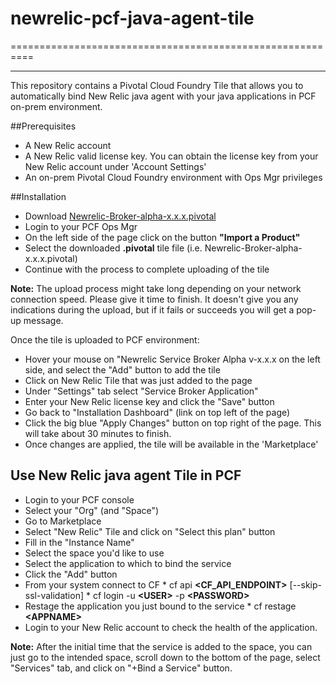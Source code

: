 # newrelic-pcf-java-agent-tile
==========================================================
- - -

This repository contains a Pivotal Cloud Foundry Tile that allows you to automatically bind New Relic java agent with your java applications in PCF on-prem environment.


##Prerequisites

*    A New Relic account
*    A New Relic valid license key. You can obtain the license key from your New Relic account under 'Account Settings'
*    An on-prem Pivotal Cloud Foundry environment with Ops Mgr privileges


##Installation

*    Download [Newrelic-Broker-alpha-x.x.x.pivotal](https://www.cubbyusercontent.com/pl/newrelic-pcf-java-agent-tile/_38e6209b721a47419318d805f7d9ec18 "PCF Tile for New Relic java agent")
*    Login to your PCF Ops Mgr 
*    On the left side of the page click on the button **"Import a Product"**
*    Select the downloaded **.pivotal** tile file (i.e. Newrelic-Broker-alpha-x.x.x.pivotal)
*    Continue with the process to complete uploading of the tile

**Note:** The upload process might take long depending on your network connection speed. Please give it time to finish. It doesn't give you any indications during the upload, but if it fails or succeeds you will get a pop-up message.


Once the tile is uploaded to PCF environment:

*    Hover your mouse on "Newrelic Service Broker Alpha v-x.x.x on the left side, and select the "Add" button to add the tile
*    Click on New Relic Tile that was just added to the page
*    Under "Settings" tab select "Service Broker Application"
*    Enter your New Relic license key and click the "Save" button
*    Go back to "Installation Dashboard" (link on top left of the page)
*    Click the big blue "Apply Changes" button on top right of the page. This will take about 30 minutes to finish.
*    Once changes are applied, the tile will be available in the 'Marketplace'


## Use New Relic java agent Tile in PCF

*    Login to your PCF console
*    Select your "Org" (and "Space")
*    Go to Marketplace
*    Select "New Relic" Tile and click on "Select this plan" button
*    Fill in the "Instance Name"
*    Select the space you'd like to use
*    Select the application to which to bind the service
*    Click the "Add" button
*    From your system connect to CF
    *    cf api **\<CF_API_ENDPOINT\>** [--skip-ssl-validation]
    *    cf login -u **\<USER\>** -p **\<PASSWORD\>**
*    Restage the application you just bound to the service
    *    cf restage **\<APPNAME\>**
*    Login to your New Relic account to check the health of the application.


**Note:** After the initial time that the service is added to the space, you can just go to the intended space, scroll down to the bottom of the page, select "Services" tab, and click on "+Bind a Service" button.



